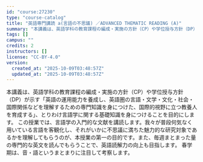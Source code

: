 ```yaml
---
id: "course:27230"
type: "course-catalog"
title: "英語専門講読 a(言語の不思議) ／ADVANCED THEMATIC READING (A)"
summary: "本講義は、英語学科の教育課程の編成・実施の方針（CP）や学位授与方針（DP）が示す「英語の運用能力を養成し、英語圏の言語・文学・文化・社会・国際関係などを理解するための専門知識を身につけた、国際的視野に立つ教養人を育成する」、とりわけ言語学…"
tags: []
campus: ""
credits: 2
instructors: []
license: "CC-BY-4.0"
version:
  created_at: "2025-10-09T03:48:57Z"
  updated_at: "2025-10-09T03:48:57Z"
---
```

本講義は、英語学科の教育課程の編成・実施の方針（CP）や学位授与方針（DP）が示す「英語の運用能力を養成し、英語圏の言語・文学・文化・社会・国際関係などを理解するための専門知識を身につけた、国際的視野に立つ教養人を育成する」、とりわけ言語学に関する基礎知識を身につけることを目的にします。 この授業では、言語学の入門的な文献を講読します。我々が普段何気なく用いている言語を客観化し、それがいかに不思議に満ちた魅力的な研究対象であるかを理解してもらうのが、本授業の第一の目的です。また、毎週まとまった量の専門的な英文を読んでもらうことで、英語読解力の向上も目指します。 春学期は、音・語というまとまりに注目して考察します。
